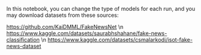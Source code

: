 In this notebook, you can change the type of models for each run, and you may download datasets from these sources:

https://github.com/KaiDMML/FakeNewsNet \n
https://www.kaggle.com/datasets/saurabhshahane/fake-news-classification \n
https://www.kaggle.com/datasets/csmalarkodi/isot-fake-news-dataset

